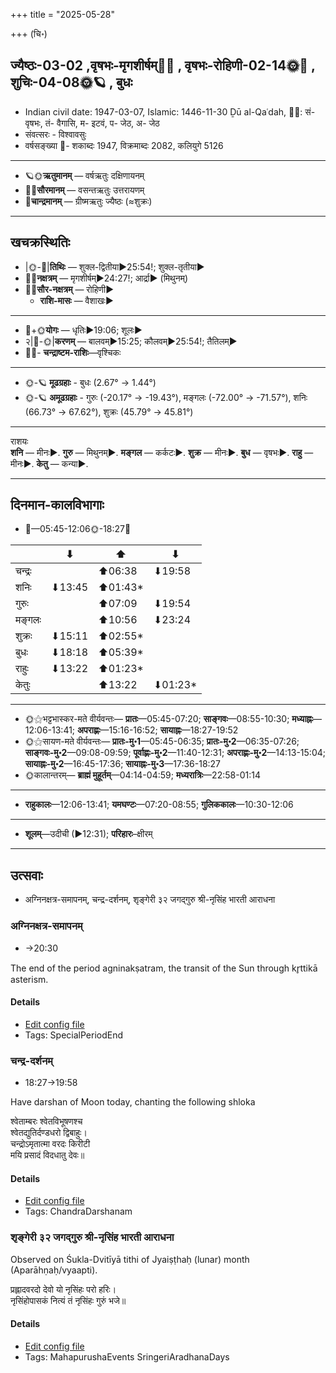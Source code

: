+++
title = "2025-05-28"

+++
(चि॰)
## ज्यैष्ठः-03-02  ,वृषभः-मृगशीर्षम्🌛🌌  ,  वृषभः-रोहिणी-02-14🌞🌌  ,  शुचिः-04-08🌞🪐  , बुधः
- Indian civil date: 1947-03-07, Islamic: 1446-11-30 Ḏū al-Qaʿdah, 🌌🌞: सं- वृषभः, तं- वैगासि, म- इटवं, प- जेठ, अ- जेठ
- संवत्सरः - विश्वावसुः
- वर्षसङ्ख्या 🌛- शकाब्दः 1947, विक्रमाब्दः 2082, कलियुगे 5126
___________________
- 🪐🌞**ऋतुमानम्** — वर्षऋतुः दक्षिणायनम्
- 🌌🌞**सौरमानम्** — वसन्तऋतुः उत्तरायणम्
- 🌛**चान्द्रमानम्** — ग्रीष्मऋतुः ज्यैष्ठः (≈शुक्रः)
___________________


## खचक्रस्थितिः
- |🌞-🌛|**तिथिः** — शुक्ल-द्वितीया►25:54!; शुक्ल-तृतीया►  
- 🌌🌛**नक्षत्रम्** — मृगशीर्षम्►24:27!; आर्द्रा► (मिथुनम्)  
- 🌌🌞**सौर-नक्षत्रम्** — रोहिणी►  
  - **राशि-मासः** — वैशाखः► 
___________________
- 🌛+🌞**योगः** — धृतिः►19:06; शूलः►  
- २|🌛-🌞|**करणम्** — बालवम्►15:25; कौलवम्►25:54!; तैतिलम्►  
- 🌌🌛- **चन्द्राष्टम-राशिः**—वृश्चिकः  
___________________
- 🌞-🪐 **मूढग्रहाः** - बुधः (2.67° → 1.44°)
- 🌞-🪐 **अमूढग्रहाः** - गुरुः (-20.17° → -19.43°), मङ्गलः (-72.00° → -71.57°), शनिः (66.73° → 67.62°), शुक्रः (45.79° → 45.81°)
___________________
राशयः  
**शनि** — मीनः►. **गुरु** — मिथुनम्►. **मङ्गल** — कर्कटः►. **शुक्र** — मीनः►. **बुध** — वृषभः►. **राहु** — मीनः►. **केतु** — कन्या►. 
___________________


## दिनमान-कालविभागाः
- 🌅—05:45-12:06🌞-18:27🌇  

|      |⬇     |⬆     |⬇     |
|------|-----|-----|------|
|चन्द्रः|     |⬆06:38 |⬇19:58 |
|शनिः   |⬇13:45 |⬆01:43*|     |
|गुरुः  |     |⬆07:09 |⬇19:54 |
|मङ्गलः |     |⬆10:56 |⬇23:24 |
|शुक्रः |⬇15:11 |⬆02:55*|     |
|बुधः   |⬇18:18 |⬆05:39*|     |
|राहुः  |⬇13:22 |⬆01:23*|     |
|केतुः  |     |⬆13:22 |⬇01:23*|
___________________
- 🌞⚝भट्टभास्कर-मते वीर्यवन्तः— **प्रातः**—05:45-07:20; **साङ्गवः**—08:55-10:30; **मध्याह्नः**—12:06-13:41; **अपराह्णः**—15:16-16:52; **सायाह्नः**—18:27-19:52  
- 🌞⚝सायण-मते वीर्यवन्तः— **प्रातः-मु॰1**—05:45-06:35; **प्रातः-मु॰2**—06:35-07:26; **साङ्गवः-मु॰2**—09:08-09:59; **पूर्वाह्णः-मु॰2**—11:40-12:31; **अपराह्णः-मु॰2**—14:13-15:04; **सायाह्नः-मु॰2**—16:45-17:36; **सायाह्नः-मु॰3**—17:36-18:27  
- 🌞कालान्तरम्— **ब्राह्मं मुहूर्तम्**—04:14-04:59; **मध्यरात्रिः**—22:58-01:14  
___________________
- **राहुकालः**—12:06-13:41; **यमघण्टः**—07:20-08:55; **गुलिककालः**—10:30-12:06  
___________________
- **शूलम्**—उदीची (►12:31); **परिहारः**–क्षीरम्  
___________________

## उत्सवाः
- अग्निनक्षत्र-समापनम्, चन्द्र-दर्शनम्, शृङ्गेरी ३२ जगद्गुरु श्री-नृसिंह भारती आराधना
### अग्निनक्षत्र-समापनम्
- →20:30



The end of the period agninakṣatram, the transit of the Sun through kr̥ttikā asterism.

#### Details
- [Edit config file](https://github.com/jyotisham/adyatithi/blob/master/time_focus/nakShatra/description_only/agninakSatra-samApanam.toml)
- Tags: SpecialPeriodEnd


### चन्द्र-दर्शनम्
- 18:27→19:58



Have darshan of Moon today, chanting the following shloka

श्वेताम्बरः श्वेतविभूषणश्च  
श्वेतद्युतिर्दण्डधरो द्विबाहुः।  
चन्द्रोऽमृतात्मा वरदः किरीटी  
मयि प्रसादं विदधातु देवः॥



#### Details
- [Edit config file](https://github.com/jyotisham/adyatithi/blob/master/devatA/graha/description_only/candra-darzanam.toml)
- Tags: ChandraDarshanam


### शृङ्गेरी ३२ जगद्गुरु श्री-नृसिंह भारती आराधना

Observed on Śukla-Dvitīyā tithi of Jyaiṣṭhaḥ (lunar) month (Aparāhṇaḥ/vyaapti). 

प्रह्लादवरदो देवो यो नृसिंहः परो हरिः।  
नृसिंहोपासकं नित्यं तं नृसिंहः गुरुं भजे॥



#### Details
- [Edit config file](https://github.com/jyotisham/adyatithi/blob/master/mahApuruSha/zRGgErI-maTha/lunar_month/tithi/03/02/zRGgErI_32_jagadguru_zrI~nRsiMha_bhAratI_ArAdhanA.toml)
- Tags: MahapurushaEvents SringeriAradhanaDays


